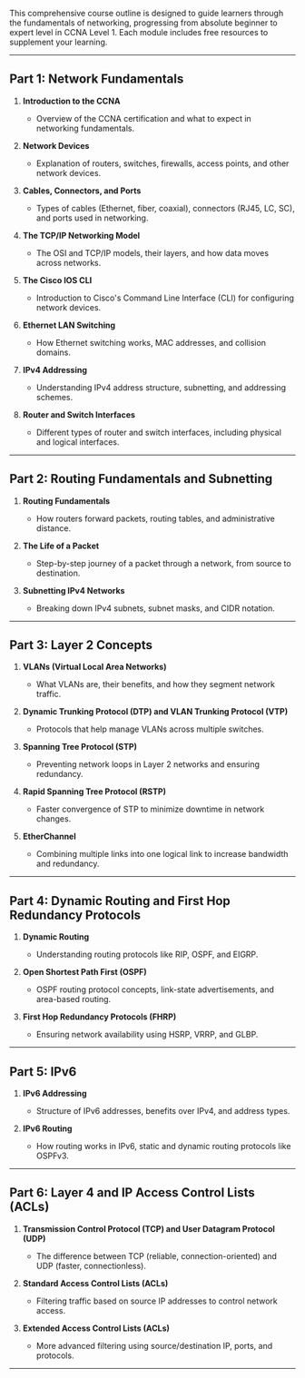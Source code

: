 This comprehensive course outline is designed to guide learners through the fundamentals of networking, progressing from absolute beginner to expert level in CCNA Level 1. Each module includes free resources to supplement your learning.

---

## **Part 1: Network Fundamentals** 
 
1. **Introduction to the CCNA**  
   - Overview of the CCNA certification and what to expect in networking fundamentals.  

2. **Network Devices**  
   - Explanation of routers, switches, firewalls, access points, and other network devices.  

3. **Cables, Connectors, and Ports**  
   - Types of cables (Ethernet, fiber, coaxial), connectors (RJ45, LC, SC), and ports used in networking.  

4. **The TCP/IP Networking Model**  
   - The OSI and TCP/IP models, their layers, and how data moves across networks.  

5. **The Cisco IOS CLI**  
   - Introduction to Cisco's Command Line Interface (CLI) for configuring network devices.  

6. **Ethernet LAN Switching**  
   - How Ethernet switching works, MAC addresses, and collision domains.  

7. **IPv4 Addressing**  
   - Understanding IPv4 address structure, subnetting, and addressing schemes.  

8. **Router and Switch Interfaces**  
   - Different types of router and switch interfaces, including physical and logical interfaces.  

---

## **Part 2: Routing Fundamentals and Subnetting**  

1. **Routing Fundamentals**  
   - How routers forward packets, routing tables, and administrative distance.  

2. **The Life of a Packet**  
    - Step-by-step journey of a packet through a network, from source to destination.  

3. **Subnetting IPv4 Networks**  
    - Breaking down IPv4 subnets, subnet masks, and CIDR notation.  

---

## **Part 3: Layer 2 Concepts**  

1. **VLANs (Virtual Local Area Networks)**  
    - What VLANs are, their benefits, and how they segment network traffic.  

2. **Dynamic Trunking Protocol (DTP) and VLAN Trunking Protocol (VTP)**  
    - Protocols that help manage VLANs across multiple switches.  

3. **Spanning Tree Protocol (STP)**  
    - Preventing network loops in Layer 2 networks and ensuring redundancy.  

4. **Rapid Spanning Tree Protocol (RSTP)**  
    - Faster convergence of STP to minimize downtime in network changes.  

5. **EtherChannel**  
    - Combining multiple links into one logical link to increase bandwidth and redundancy.  

---

## **Part 4: Dynamic Routing and First Hop Redundancy Protocols**  

1. **Dynamic Routing**  
    - Understanding routing protocols like RIP, OSPF, and EIGRP.  

2. **Open Shortest Path First (OSPF)**  
    - OSPF routing protocol concepts, link-state advertisements, and area-based routing.  

3. **First Hop Redundancy Protocols (FHRP)**  
    - Ensuring network availability using HSRP, VRRP, and GLBP.  

---

## **Part 5: IPv6**  

1. **IPv6 Addressing**  
    - Structure of IPv6 addresses, benefits over IPv4, and address types.  

2. **IPv6 Routing**  
    - How routing works in IPv6, static and dynamic routing protocols like OSPFv3.  

---

## **Part 6: Layer 4 and IP Access Control Lists (ACLs)** 
 
1. **Transmission Control Protocol (TCP) and User Datagram Protocol (UDP)**  
    - The difference between TCP (reliable, connection-oriented) and UDP (faster, connectionless).  

2. **Standard Access Control Lists (ACLs)**  
    - Filtering traffic based on source IP addresses to control network access.  

3. **Extended Access Control Lists (ACLs)**  
    - More advanced filtering using source/destination IP, ports, and protocols.  


---
